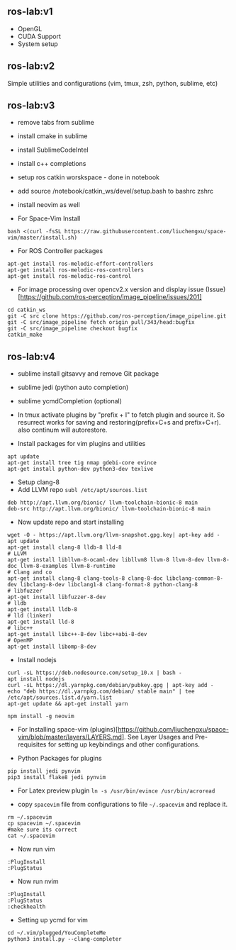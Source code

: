 ## ros-lab:v1
- OpenGL
- CUDA Support
- System setup

## ros-lab:v2
Simple utilities and configurations (vim, tmux, zsh, python, sublime, etc)

## ros-lab:v3
- remove tabs from sublime
- install cmake in sublime
- install SublimeCodeIntel
- install c++ completions
- setup ros catkin worskspace - done in notebook
- add source /notebook/catkin_ws/devel/setup.bash to bashrc zshrc
- install neovim as well

- For Space-Vim Install
```
bash <(curl -fsSL https://raw.githubusercontent.com/liuchengxu/space-vim/master/install.sh)
```

- For ROS Controller packages
```
apt-get install ros-melodic-effort-controllers
apt-get install ros-melodic-ros-controllers
apt-get install ros-melodic-ros-control 
```

- For image processing over opencv2.x version and display issue
(Issue)[https://github.com/ros-perception/image_pipeline/issues/201]
```
cd catkin_ws
git -C src clone https://github.com/ros-perception/image_pipeline.git
git -C src/image_pipeline fetch origin pull/343/head:bugfix
git -C src/image_pipeline checkout bugfix
catkin_make
```

## ros-lab:v4
- sublime install gitsavvy and remove Git package
- sublime jedi (python auto completion)
- sublime ycmdCompletion (optional)

- In tmux activate plugins by "prefix + I" to fetch plugin and source it. So resurrect works for saving and restoring(prefix+C+s and prefix+C+r). also continum will autorestore.

- Install packages for vim plugins and utilities
```
apt update
apt-get install tree tig nmap gdebi-core evince
apt-get install python-dev python3-dev texlive
```

- Setup clang-8
- Add LLVM repo `subl /etc/apt/sources.list`
```
deb http://apt.llvm.org/bionic/ llvm-toolchain-bionic-8 main
deb-src http://apt.llvm.org/bionic/ llvm-toolchain-bionic-8 main
```
- Now update repo and start installing
```
wget -O - https://apt.llvm.org/llvm-snapshot.gpg.key| apt-key add -
apt update
apt-get install clang-8 lldb-8 lld-8
# LLVM
apt-get install libllvm-8-ocaml-dev libllvm8 llvm-8 llvm-8-dev llvm-8-doc llvm-8-examples llvm-8-runtime
# Clang and co
apt-get install clang-8 clang-tools-8 clang-8-doc libclang-common-8-dev libclang-8-dev libclang1-8 clang-format-8 python-clang-8
# libfuzzer
apt-get install libfuzzer-8-dev
# lldb
apt-get install lldb-8
# lld (linker)
apt-get install lld-8
# libc++
apt-get install libc++-8-dev libc++abi-8-dev
# OpenMP
apt-get install libomp-8-dev
```

- Install nodejs
```
curl -sL https://deb.nodesource.com/setup_10.x | bash -
apt install nodejs
curl -sL https://dl.yarnpkg.com/debian/pubkey.gpg | apt-key add -
echo "deb https://dl.yarnpkg.com/debian/ stable main" | tee /etc/apt/sources.list.d/yarn.list
apt-get update && apt-get install yarn

npm install -g neovim
```

- For Installing space-vim (plugins)[https://github.com/liuchengxu/space-vim/blob/master/layers/LAYERS.md]. See Layer Usages and Pre-requisites for setting up keybindings and other configurations.

- Python Packages for plugins
```
pip install jedi pynvim
pip3 install flake8 jedi pynvim 
```

- For Latex preview plugin
`ln -s /usr/bin/evince /usr/bin/acroread`

- copy `spacevim` file from configurations to file `~/.spacevim` and replace it.
```
rm ~/.spacevim
cp spacevim ~/.spacevim
#make sure its correct
cat ~/.spacevim    
```

- Now run vim
```
:PlugInstall
:PlugStatus
```
- Now run nvim
```
:PlugInstall
:PlugStatus
:checkhealth
```

- Setting up ycmd for vim
```
cd ~/.vim/plugged/YouCompleteMe 
python3 install.py --clang-completer
```
